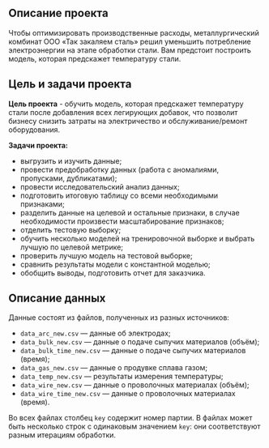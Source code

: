 ## Описание проекта
Чтобы оптимизировать производственные расходы, металлургический комбинат ООО «Так закаляем сталь» решил уменьшить потребление электроэнергии на этапе обработки стали. Вам предстоит построить модель, которая предскажет температуру стали.

## Цель и задачи проекта
**Цель проекта** - обучить модель, которая предскажет температуру стали после добавления всех легирующих добавок, что позволит бизнесу снизить затраты на электричество и обслуживание/ремонт оборудования.

**Задачи проекта:**
- выгрузить и изучить данные;
- провести предобработку данных (работа с аномалиями, пропусками, дубликатами);
- провести исследовательский анализ данных;
- подготовить итоговую таблицу со всеми необходимыми признаками;
- разделить данные на целевой и остальные признаки, в случае необходимости произвести масштабирование признаков;
- отделить тестовую выборку;
- обучить несколько моделей на тренировочной выборке и выбрать лучшую по целевой метрике;
- проверить лучшую модель на тестовой выборке;
- сравнить результаты модели с константной моделью;
- обобщить выводы, подготовить отчет для заказчика.

## Описание данных
Данные состоят из файлов, полученных из разных источников:
- `data_arc_new.csv` — данные об электродах;
- `data_bulk_new.csv` — данные о подаче сыпучих материалов (объём);
- `data_bulk_time_new.csv` — данные о подаче сыпучих материалов (время);
- `data_gas_new.csv` — данные о продувке сплава газом;
- `data_temp_new.csv` — результаты измерения температуры;
- `data_wire_new.csv` — данные о проволочных материалах (объём);
- `data_wire_time_new.csv` — данные о проволочных материалах (время).

Во всех файлах столбец `key` содержит номер партии. В файлах может быть несколько строк с одинаковым значением `key`: они соответствуют разным итерациям обработки.
